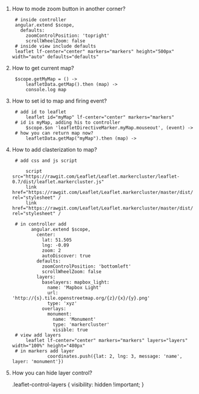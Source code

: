 1. How to mode zoom button in another corner?
      
        # inside controller
        angular.extend $scope, 
          defaults:
            zoomControlPosition: 'topright'
            scrollWheelZoom: false
        # inside view include defaults
        leaflet lf-center="center" markers="markers" height="500px" width="auto" defaults="defaults"
2. How to get current map?
      
        $scope.getMyMap = () ->
            leafletData.getMap().then (map) ->
            console.log map
3. How to set id to map and firing event?
        
        # add id to leaflet
            leaflet id="myMap" lf-center="center" markers="markers"
        # id is myMap, adding his to controller
            $scope.$on 'leafletDirectiveMarker.myMap.mouseout', (event) ->
        # how you can return map now?
            leafletData.getMap("myMap").then (map) ->
        
4. How to add clasterization to map?
       
        # add css and js script
        
            script src="https://rawgit.com/Leaflet/Leaflet.markercluster/leaflet-0.7/dist/leaflet.markercluster.js" 
            link href="https://rawgit.com/Leaflet/Leaflet.markercluster/master/dist/MarkerCluster.css" rel="stylesheet" /
            link href="https://rawgit.com/Leaflet/Leaflet.markercluster/master/dist/MarkerCluster.Default.css" rel="stylesheet" /
            
        # in controller add 
              angular.extend $scope,
                center:
                  lat: 51.505
                  lng: -0.09
                  zoom: 2
                  autoDiscover: true
                defaults:
                  zoomControlPosition: 'bottomleft'
                  scrollWheelZoom: false
                layers:
                  baselayers: mapbox_light:
                    name: 'Mapbox Light'
                    url: 'http://{s}.tile.openstreetmap.org/{z}/{x}/{y}.png'
                    type: 'xyz'
                  overlays:
                    monument:
                      name: 'Monument'
                      type: 'markercluster'
                      visible: true
        # view add layers
            leaflet lf-center="center" markers="markers" layers="layers" width="100%" height="480px"
        # in markers add layer
                    coordinates.push({lat: 2, lng: 3, message: 'name', layer: 'monument'})

5. How you can hide layer control?
       
      .leaflet-control-layers {
        visibility: hidden !important;
      }
